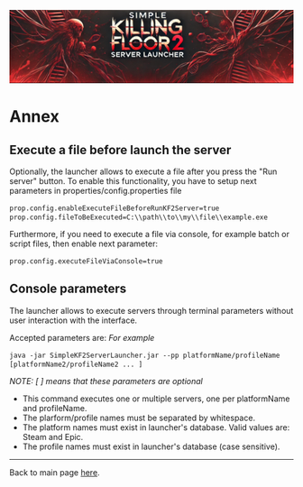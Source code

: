 ![Logo](images/kf2banner.png)

# Annex

## Execute a file before launch the server
Optionally, the launcher allows to execute a file after you press the "Run server" button.
To enable this functionality, you have to setup next parameters in properties/config.properties file 
```
prop.config.enableExecuteFileBeforeRunKF2Server=true
prop.config.fileToBeExecuted=C:\\path\\to\\my\\file\\example.exe
```

Furthermore, if you need to execute a file via console, for example batch or script files, then enable next parameter:
```
prop.config.executeFileViaConsole=true
```

## Console parameters
The launcher allows to execute servers through terminal parameters without user interaction with the interface.

Accepted parameters are: *For example*
```
java -jar SimpleKF2ServerLauncher.jar --pp platformName/profileName [platformName2/profileName2 ... ]
```
*NOTE: [ ] means that these parameters are optional*

- This command executes one or multiple servers, one per platformName and profileName.
- The plarform/profile names must be separated by whitespace.
- The platform names must exist in launcher's database. Valid values are: Steam and Epic.
- The profile names must exist in launcher's database (case sensitive).

---
Back to main page [here](../README.md).